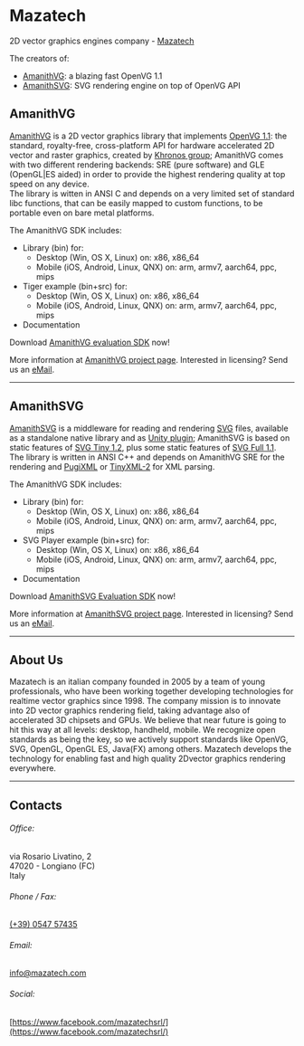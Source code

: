 # Mazatech 

2D vector graphics engines company - [Mazatech](https://www.mazatech.com)

The creators of:

* [AmanithVG](https://www.amanithvg.com): a blazing fast OpenVG 1.1 
* [AmanithSVG](https://www.amanithsvg.com): SVG rendering engine on top of OpenVG API

## AmanithVG <a class="jumptarget" name="amanithvg_section"></a>

[AmanithVG](https://www.amanithvg.com) is a 2D vector graphics library that implements [OpenVG 1.1](https://www.khronos.org/openvg/): the standard, royalty-free, cross-platform API for hardware accelerated 2D vector and raster graphics, created by [Khronos group](https://www.khronos.org); AmanithVG comes with two different rendering backends: SRE (pure software) and GLE (OpenGL\|ES aided) in order to provide the highest rendering quality at top speed on any device.  
The library is witten in ANSI C and depends on a very limited set of standard libc functions, that can be easily mapped to custom functions, to be portable even on bare metal platforms.

The AmanithVG SDK includes:

* Library (bin) for:
	* Desktop (Win, OS X, Linux) on: x86, x86\_64
	* Mobile (iOS, Android, Linux, QNX) on: arm, armv7, aarch64, ppc, mips
* Tiger example (bin+src) for:
	* Desktop (Win, OS X, Linux) on: x86, x86\_64
	* Mobile (iOS, Android, Linux, QNX) on: arm, armv7, aarch64, ppc, mips
* Documentation

Download [AmanithVG evaluation SDK](https://github.com/Mazatech/amanithvg/releases/download/v4.0.0.968/amanithvg_v4_0_0_968_eval.zip) now!

More information at [AmanithVG project page](https://www.amanithvg.com). Interested in licensing? Send us an [eMail](mailto:info@mazatech.com?subject=AmanithVG%20Licensing).

---
  
## AmanithSVG <a class="jumptarget" name="amanithsvg_section"></a>

[AmanithSVG](https://www.amanithsvg.com) is a middleware for reading and rendering [SVG](https://it.wikipedia.org/wiki/Scalable_Vector_Graphics) files, available as a standalone native library and as [Unity plugin](https://www.assetstore.unity3d.com/en/#!/content/19822); AmanithSVG is based on static features of [SVG Tiny 1.2](https://www.w3.org/TR/SVGTiny12/), plus some static features of [SVG Full 1.1](https://www.w3.org/TR/SVG/).  
The library is written in ANSI C++ and depends on AmanithVG SRE for the rendering and [PugiXML](https://pugixml.org) or [TinyXML-2](https://www.grinninglizard.com/tinyxml2/) for XML parsing.

The AmanithVG SDK includes:

* Library (bin) for:
	* Desktop (Win, OS X, Linux) on: x86, x86\_64
	* Mobile (iOS, Android, Linux, QNX) on: arm, armv7, aarch64, ppc, mips
* SVG Player example (bin+src) for:
	* Desktop (Win, OS X, Linux) on: x86, x86\_64
	* Mobile (iOS, Android, Linux, QNX) on: arm, armv7, aarch64, ppc, mips
* Documentation

Download [AmanithSVG Evaluation SDK](https://github.com/Mazatech/amanithsvg/releases/download/v1.0.0.336/amanithsvg_v1_0_0_336_eval.zip) now!

More information at [AmanithSVG project page](https://www.amanithsvg.com). Interested in licensing? Send us an [eMail](mailto:info@mazatech.com?subject=AmanithSVG%20Licensing).

---

## About Us <a class="jumptarget" name="about_section"></a>

Mazatech is an italian company founded in 2005 by a team of young professionals, who have been working together developing technologies for realtime vector graphics since 1998. The company mission is to innovate into 2D vector graphics rendering field, taking advantage also of accelerated 3D chipsets and GPUs. We believe that near future is going to hit this way at all levels: desktop, handheld, mobile. We recognize open standards as being the key, so we actively support standards like OpenVG, SVG, OpenGL, OpenGL ES, Java(FX) among others. Mazatech develops the technology for enabling fast and high quality 2Dvector graphics rendering everywhere.

---

## Contacts <a class="jumptarget" name="contacts_section"></a>

###### Office:  
via Rosario Livatino, 2  
47020 - Longiano (FC)  
Italy  

###### Phone / Fax:  
[(+39) 0547 57435](tel:+39054757435)  

###### Email:  
[info@mazatech.com](mailto:info@mazatech.com)  

###### Social:  
[https://www.facebook.com/mazatechsrl/](https://www.facebook.com/mazatechsrl/)  

